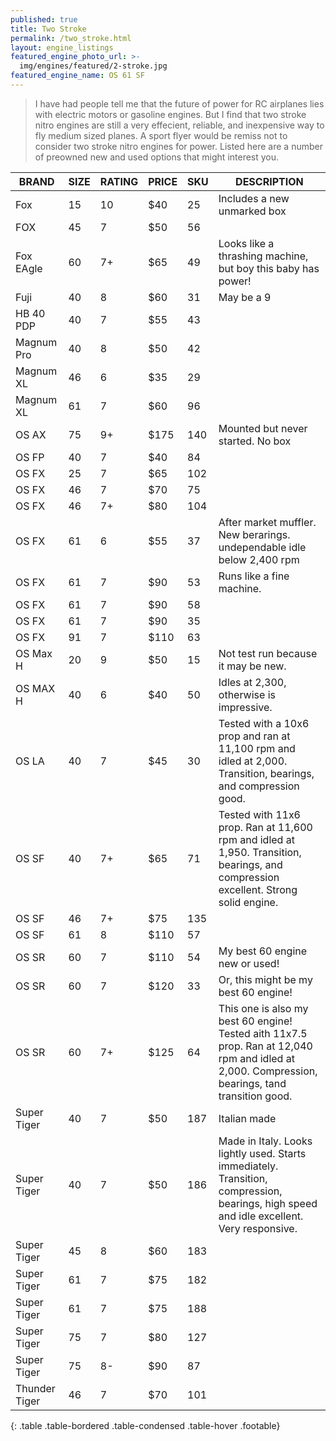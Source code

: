 ```yaml
---
published: true
title: Two Stroke
permalink: /two_stroke.html
layout: engine_listings
featured_engine_photo_url: >-
  img/engines/featured/2-stroke.jpg
featured_engine_name: OS 61 SF
---
```



> I have had people tell me that the future of power for RC airplanes lies with electric motors or gasoline engines. But I find that two stroke nitro engines are still a very effecient, reliable, and inexpensive way to fly medium sized planes. A sport flyer would be remiss not to consider two stroke nitro engines for power. Listed here are a number of preowned new and used options that might interest you.

BRAND             | SIZE  | RATING | PRICE | SKU   | DESCRIPTION
------------------|-------|--------|-------|-------|-------------------
Fox               | 15    | 10     | $40   | 25    | Includes a new unmarked box 
FOX               | 45    | 7      | $50   | 56    |
Fox EAgle         | 60    | 7+     | $65   | 49    | Looks like a thrashing machine, but boy this baby has power!
Fuji              | 40    | 8      | $60   | 31    | May be a 9 
HB 40 PDP         | 40    | 7      | $55   | 43    |
Magnum Pro        | 40    | 8      | $50   | 42    |
Magnum XL         | 46    | 6      | $35   | 29    | 
Magnum XL         | 61    | 7      | $60   | 96    | 
OS AX             | 75    | 9+     | $175  | 140   | Mounted but never started.  No box
OS FP             | 40    | 7      | $40   | 84    |
OS FX             | 25    | 7      | $65   | 102   |
OS FX             | 46    | 7      | $70   | 75    |
OS FX             | 46    | 7+     | $80   | 104   |
OS FX             | 61    | 6      | $55   | 37    | After market muffler.  New berarings.  undependable idle below 2,400 rpm
OS FX             | 61    | 7      | $90   | 53    | Runs like a fine machine.
OS FX             | 61    | 7      | $90   | 58    |
OS FX             | 61    | 7      | $90   | 35    |
OS FX             | 91    | 7      | $110  | 63    |
OS Max H          | 20    | 9      | $50   | 15    | Not test run because it may be new.
OS MAX H          | 40    | 6      | $40   | 50    | Idles at 2,300, otherwise is impressive.
OS LA             | 40    | 7      | $45   | 30    | Tested with a 10x6 prop and ran at 11,100 rpm and idled at 2,000.  Transition, bearings, and compression good.
OS SF             | 40    | 7+     | $65   | 71    | Tested with 11x6 prop. Ran at 11,600 rpm and idled at 1,950. Transition, bearings, and compression excellent. Strong solid engine. 
OS SF             | 46    | 7+     | $75   | 135   |
OS SF             | 61    | 8      | $110  | 57    |
OS SR             | 60    | 7      | $110  | 54    | My best 60 engine new or used!
OS SR             | 60    | 7      | $120  | 33    | Or, this might be my best 60 engine! 
OS SR             | 60    | 7+     | $125  | 64    | This one is also my best 60 engine!  Tested aith 11x7.5 prop. Ran at 12,040 rpm and idled at 2,000. Compression, bearings, tand transition good.
Super Tiger       | 40    | 7      | $50   | 187   | Italian made
Super Tiger       | 40    | 7      | $50   | 186   | Made in Italy.  Looks lightly used. Starts immediately.  Transition, compression, bearings, high speed and idle excellent.  Very responsive.
Super Tiger       | 45    | 8      | $60   | 183   |
Super Tiger       | 61    | 7      | $75   | 182   |
Super Tiger       | 61    | 7      | $75   | 188   |
Super Tiger       | 75    | 7      | $80   | 127   |
Super Tiger       | 75    | 8-     | $90   | 87    |
Thunder Tiger     | 46    | 7      | $70   | 101   | 
{: .table .table-bordered .table-condensed .table-hover .footable}
